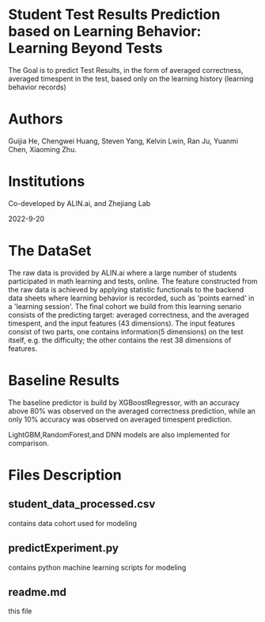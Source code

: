 # Student Test Results Prediction based on Learning Behavior: Learning Beyond Tests

The Goal is to predict Test Results, in the form of averaged correctness, averaged timespent in the test, based only on the learning history (learning  behavior records)

# Authors

Guijia He, Chengwei Huang, Steven Yang, Kelvin Lwin, Ran Ju, Yuanmi Chen, Xiaoming Zhu.

# Institutions

Co-developed by ALIN.ai, and Zhejiang Lab  

2022-9-20

# The DataSet

The raw data is provided by ALIN.ai where a large number of students participated in math learning and tests, online. 
The feature constructed from the raw data is achieved by applying statistic functionals to the backend data sheets where learning behavior is recorded, such as 'points earned' in a 'learning session'. 
The final cohort we build from this learning senario consists of the predicting target: averaged correctness, and the averaged timespent, and the input features (43 dimensions). 
The input features consist of two parts, one contains information(5 dimensions) on the test itself, e.g. the difficulty; the other contains the rest 38 dimensions of features.  

# Baseline Results

The baseline predictor is build by XGBoostRegressor, with an accuracy above 80% was observed on the averaged correctness prediction, while an only 10% accuracy was observed on averaged timespent prediction.

LightGBM,RandomForest,and DNN models are also implemented for comparison.

# Files Description

## student_data_processed.csv
contains data cohort used for modeling
## predictExperiment.py
contains python machine learning scripts for modeling
## readme.md
this file
